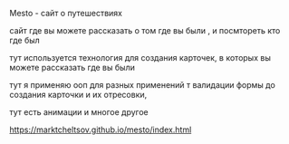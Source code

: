 
Mesto - сайт о путешествиях 

сайт где вы можете рассказать о том где вы были , и посмтореть кто где был

тут используется технология для создания карточек, в которых вы можете рассказать где вы были

тут я применяю ооп для разных применений т валидации формы до создания карточки и их отресовки,

тут есть анимации и многое другое 

https://marktcheltsov.github.io/mesto/index.html 

